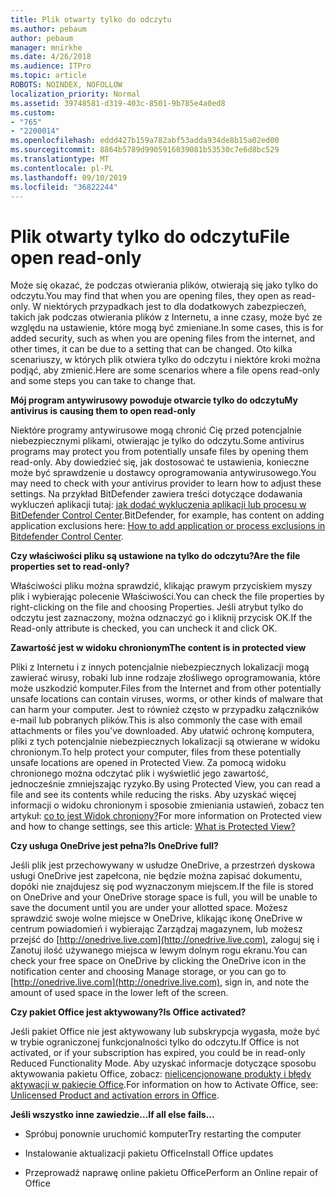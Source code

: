 ```yaml
---
title: Plik otwarty tylko do odczytu
ms.author: pebaum
author: pebaum
manager: mnirkhe
ms.date: 4/26/2018
ms.audience: ITPro
ms.topic: article
ROBOTS: NOINDEX, NOFOLLOW
localization_priority: Normal
ms.assetid: 39748581-d319-403c-8501-9b785e4a0ed8
ms.custom:
- "765"
- "2200014"
ms.openlocfilehash: eddd427b159a782abf53adda934de8b15a02ed00
ms.sourcegitcommit: 8864b5789d9905916039081b53530c7e6d8bc529
ms.translationtype: MT
ms.contentlocale: pl-PL
ms.lasthandoff: 09/10/2019
ms.locfileid: "36822244"
---
```

# <a name="file-open-read-only"></a><span data-ttu-id="473d6-102">Plik otwarty tylko do odczytu</span><span class="sxs-lookup"><span data-stu-id="473d6-102">File open read-only</span></span>

<span data-ttu-id="473d6-103">Może się okazać, że podczas otwierania plików, otwierają się jako tylko do odczytu.</span><span class="sxs-lookup"><span data-stu-id="473d6-103">You may find that when you are opening files, they open as read-only.</span></span> <span data-ttu-id="473d6-104">W niektórych przypadkach jest to dla dodatkowych zabezpieczeń, takich jak podczas otwierania plików z Internetu, a inne czasy, może być ze względu na ustawienie, które mogą być zmieniane.</span><span class="sxs-lookup"><span data-stu-id="473d6-104">In some cases, this is for added security, such as when you are opening files from the internet, and other times, it can be due to a setting that can be changed.</span></span> <span data-ttu-id="473d6-105">Oto kilka scenariuszy, w których plik otwiera tylko do odczytu i niektóre kroki można podjąć, aby zmienić.</span><span class="sxs-lookup"><span data-stu-id="473d6-105">Here are some scenarios where a file opens read-only and some steps you can take to change that.</span></span>
  
 <span data-ttu-id="473d6-106">**Mój program antywirusowy powoduje otwarcie tylko do odczytu**</span><span class="sxs-lookup"><span data-stu-id="473d6-106">**My antivirus is causing them to open read-only**</span></span>
  
<span data-ttu-id="473d6-107">Niektóre programy antywirusowe mogą chronić Cię przed potencjalnie niebezpiecznymi plikami, otwierając je tylko do odczytu.</span><span class="sxs-lookup"><span data-stu-id="473d6-107">Some antivirus programs may protect you from potentially unsafe files by opening them read-only.</span></span> <span data-ttu-id="473d6-108">Aby dowiedzieć się, jak dostosować te ustawienia, konieczne może być sprawdzenie u dostawcy oprogramowania antywirusowego.</span><span class="sxs-lookup"><span data-stu-id="473d6-108">You may need to check with your antivirus provider to learn how to adjust these settings.</span></span> <span data-ttu-id="473d6-109">Na przykład BitDefender zawiera treści dotyczące dodawania wykluczeń aplikacji tutaj: [jak dodać wykluczenia aplikacji lub procesu w BitDefender Control Center](https://aka.ms/AA6098i).</span><span class="sxs-lookup"><span data-stu-id="473d6-109">BitDefender, for example, has content on adding application exclusions here: [How to add application or process exclusions in Bitdefender Control Center](https://aka.ms/AA6098i).</span></span>
  
 <span data-ttu-id="473d6-110">**Czy właściwości pliku są ustawione na tylko do odczytu?**</span><span class="sxs-lookup"><span data-stu-id="473d6-110">**Are the file properties set to read-only?**</span></span>
  
<span data-ttu-id="473d6-111">Właściwości pliku można sprawdzić, klikając prawym przyciskiem myszy plik i wybierając polecenie Właściwości.</span><span class="sxs-lookup"><span data-stu-id="473d6-111">You can check the file properties by right-clicking on the file and choosing Properties.</span></span> <span data-ttu-id="473d6-112">Jeśli atrybut tylko do odczytu jest zaznaczony, można odznaczyć go i kliknij przycisk OK.</span><span class="sxs-lookup"><span data-stu-id="473d6-112">If the Read-only attribute is checked, you can uncheck it and click OK.</span></span>
  
 <span data-ttu-id="473d6-113">**Zawartość jest w widoku chronionym**</span><span class="sxs-lookup"><span data-stu-id="473d6-113">**The content is in protected view**</span></span>
  
<span data-ttu-id="473d6-114">Pliki z Internetu i z innych potencjalnie niebezpiecznych lokalizacji mogą zawierać wirusy, robaki lub inne rodzaje złośliwego oprogramowania, które może uszkodzić komputer.</span><span class="sxs-lookup"><span data-stu-id="473d6-114">Files from the Internet and from other potentially unsafe locations can contain viruses, worms, or other kinds of malware that can harm your computer.</span></span> <span data-ttu-id="473d6-115">Jest to również często w przypadku załączników e-mail lub pobranych plików.</span><span class="sxs-lookup"><span data-stu-id="473d6-115">This is also commonly the case with email attachments or files you've downloaded.</span></span> <span data-ttu-id="473d6-116">Aby ułatwić ochronę komputera, pliki z tych potencjalnie niebezpiecznych lokalizacji są otwierane w widoku chronionym.</span><span class="sxs-lookup"><span data-stu-id="473d6-116">To help protect your computer, files from these potentially unsafe locations are opened in Protected View.</span></span> <span data-ttu-id="473d6-117">Za pomocą widoku chronionego można odczytać plik i wyświetlić jego zawartość, jednocześnie zmniejszając ryzyko.</span><span class="sxs-lookup"><span data-stu-id="473d6-117">By using Protected View, you can read a file and see its contents while reducing the risks.</span></span> <span data-ttu-id="473d6-118">Aby uzyskać więcej informacji o widoku chronionym i sposobie zmieniania ustawień, zobacz ten artykuł: [co to jest Widok chroniony?](https://support.office.com/article/d6f09ac7-e6b9-4495-8e43-2bbcdbcb6653)</span><span class="sxs-lookup"><span data-stu-id="473d6-118">For more information on Protected view and how to change settings, see this article: [What is Protected View?](https://support.office.com/article/d6f09ac7-e6b9-4495-8e43-2bbcdbcb6653)</span></span>
  
 <span data-ttu-id="473d6-119">**Czy usługa OneDrive jest pełna?**</span><span class="sxs-lookup"><span data-stu-id="473d6-119">**Is OneDrive full?**</span></span>
  
<span data-ttu-id="473d6-120">Jeśli plik jest przechowywany w usłudze OneDrive, a przestrzeń dyskowa usługi OneDrive jest zapełcona, nie będzie można zapisać dokumentu, dopóki nie znajdujesz się pod wyznaczonym miejscem.</span><span class="sxs-lookup"><span data-stu-id="473d6-120">If the file is stored on OneDrive and your OneDrive storage space is full, you will be unable to save the document until you are under your allotted space.</span></span> <span data-ttu-id="473d6-121">Możesz sprawdzić swoje wolne miejsce w OneDrive, klikając ikonę OneDrive w centrum powiadomień i wybierając Zarządzaj magazynem, lub możesz przejść do [http://onedrive.live.com](http://onedrive.live.com), zaloguj się i Zanotuj ilość używanego miejsca w lewym dolnym rogu ekranu.</span><span class="sxs-lookup"><span data-stu-id="473d6-121">You can check your free space on OneDrive by clicking the OneDrive icon in the notification center and choosing Manage storage, or you can go to [http://onedrive.live.com](http://onedrive.live.com), sign in, and note the amount of used space in the lower left of the screen.</span></span>
  
 <span data-ttu-id="473d6-122">**Czy pakiet Office jest aktywowany?**</span><span class="sxs-lookup"><span data-stu-id="473d6-122">**Is Office activated?**</span></span>
  
<span data-ttu-id="473d6-123">Jeśli pakiet Office nie jest aktywowany lub subskrypcja wygasła, może być w trybie ograniczonej funkcjonalności tylko do odczytu.</span><span class="sxs-lookup"><span data-stu-id="473d6-123">If Office is not activated, or if your subscription has expired, you could be in read-only Reduced Functionality Mode.</span></span> <span data-ttu-id="473d6-124">Aby uzyskać informacje dotyczące sposobu aktywowania pakietu Office, zobacz: [nielicencjonowane produkty i błędy aktywacji w pakiecie Office](https://support.office.com/article/0d23d3c0-c19c-4b2f-9845-5344fedc4380).</span><span class="sxs-lookup"><span data-stu-id="473d6-124">For information on how to Activate Office, see: [Unlicensed Product and activation errors in Office](https://support.office.com/article/0d23d3c0-c19c-4b2f-9845-5344fedc4380).</span></span>
  
 <span data-ttu-id="473d6-125">**Jeśli wszystko inne zawiedzie...**</span><span class="sxs-lookup"><span data-stu-id="473d6-125">**If all else fails...**</span></span>
  
- <span data-ttu-id="473d6-126">Spróbuj ponownie uruchomić komputer</span><span class="sxs-lookup"><span data-stu-id="473d6-126">Try restarting the computer</span></span>
    
- <span data-ttu-id="473d6-127">Instalowanie aktualizacji pakietu Office</span><span class="sxs-lookup"><span data-stu-id="473d6-127">Install Office updates</span></span>
    
- <span data-ttu-id="473d6-128">Przeprowadź naprawę online pakietu Office</span><span class="sxs-lookup"><span data-stu-id="473d6-128">Perform an Online repair of Office</span></span>
    

